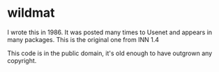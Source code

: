 # wildmat

I wrote this in 1986.  It was posted many times to Usenet and appears
in many packages. This is the original one from INN 1.4

This code is in the public domain, it's old enough to have outgrown any
copyright.
